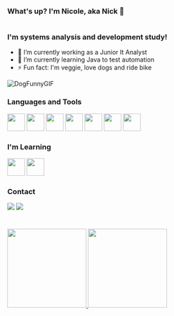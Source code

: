 ### What's up? I'm Nicole, aka Nick 👋
#
### I'm systems analysis and development study!

- 🔭 I’m currently working as a Junior It Analyst 
- 🌱 I’m currently learning Java to test automation
- ⚡ Fun fact: I'm veggie, love dogs and ride bike 

![DogFunnyGIF](https://user-images.githubusercontent.com/58137783/160469717-6c5e2808-0ff2-4639-9272-f3a2bbe20c36.gif)

### Languages and Tools

<img src="https://cdn.jsdelivr.net/gh/devicons/devicon/icons/microsoftsqlserver/microsoftsqlserver-plain-wordmark.svg" width="40" height="40"/> <img src="https://cdn.jsdelivr.net/gh/devicons/devicon/icons/html5/html5-original.svg" width="40" height="40"/> 
<img src="https://cdn.jsdelivr.net/gh/devicons/devicon/icons/css3/css3-original.svg" width="40" height="40"/> 
<img src="https://cdn.jsdelivr.net/gh/devicons/devicon/icons/visualstudio/visualstudio-plain.svg" width="40" height="40"/> 
<img src="https://cdn.jsdelivr.net/gh/devicons/devicon/icons/jira/jira-original-wordmark.svg" width="40" height="40"/> 
<img src="https://cdn.jsdelivr.net/gh/devicons/devicon/icons/figma/figma-original.svg" width="40" height="40"/> 
<img src="https://cdn.jsdelivr.net/gh/devicons/devicon/icons/canva/canva-original.svg" width="40" height="40"/>

### I'm Learning

<img src="https://cdn.jsdelivr.net/gh/devicons/devicon/icons/java/java-original.svg" width="40" height="40"/> <img src="https://cdn.jsdelivr.net/gh/devicons/devicon/icons/selenium/selenium-original.svg" width="40" height="40"/>

### Contact

<div>
<a href = "mailto:nmaquileri@gmail.com"><img src="https://img.shields.io/badge/Gmail-D14836?style=for-the-badge&logo=gmail&logoColor=white" target="_blank"></a>
<a href="https://www.linkedin.com/in/nbarross/" target="_blank"><img src="https://img.shields.io/badge/-LinkedIn-%230077B5?style=for-the-badge&logo=linkedin&logoColor=white" target="_blank"></a>   
</div>

#

<div>
<a href="https://github.com/maquileri">
<img height="180em" src="https://github-readme-stats.vercel.app/api?username=maquileri&show_icons=true&theme=dracula&include_all_commits=true&count_private=true"/>
<img height="180em" src="https://github-readme-stats.vercel.app/api/top-langs/?username=maquileri&layout=compact&langs_count=7&theme=dracula"/>  
</div>
          

          

          
          
          
          


          
          

          

          






